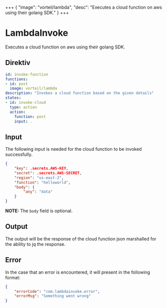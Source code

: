 +++
{
  "image": "vorteil/lambda",
  "desc": "Executes a cloud function on aws using their golang SDK."
}
+++
# LambdaInvoke

Executes a cloud function on aws using their golang SDK.

## Direktiv

```yaml
id: invoke-function
functions:
- id: post
  image: vorteil/lambda
description: "Invokes a cloud function based on the given details"
states:
- id: invoke-cloud
  type: action
  action:
    function: post
    input: .
```

## Input

The following input is needed for the cloud function to be invoked successfully.

```json
{
    "key": .secrets.AWS-KEY,
    "secret": .secrets.AWS-SECRET,
    "region": "us-east-2",
    "function": "helloworld",
    "body": {
        "any": "data"
    }
}
```

**NOTE:** The `body`  field is optional.


## Output

The output will be the response of the cloud function json marshalled for the ability to jq the response.

## Error

In the case that an error is encountered, it will present in the following format:

```json
{
    "errorCode": "com.lambdainvoke.error",
    "errorMsg": "Something went wrong"
}
```
